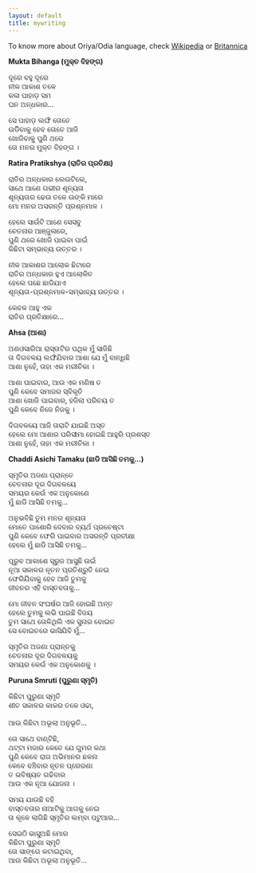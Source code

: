 ```yaml
---
layout: default
title: mywriting
---
```

To know more about Oriya/Odia language, check [Wikipedia](https://en.wikipedia.org/wiki/Odia_language) or [Britannica](https://www.britannica.com/topic/Oriya-language)

**Mukta Bihanga (ମୁକ୍ତ ବିହଙ୍ଗ)**

ଦୂରେ ବହୁ ଦୂରେ<br>
ନୀଳ ଆକାଶ ତଳେ<br>
କଳା ପାହାଡ଼ ସମ<br>
ଘନ ଅନ୍ଧକାର…<br>

ସେ ପାହାଡ଼ ଲଙ୍ଘି ତୋତେ<br>
ଉଡିିବାକୁ ହେବ ତୋତେ ଆଜି<br>
ଖୋଜିବାକୁ ପୁଣି ଥରେ<br>
ତୋ ମନର ମୁକ୍ତ ବିହଙ୍ଗ ।<br>

**Ratira Pratikshya (ରାତିର ପ୍ରତିକ୍ଷା)**

ରାତିର ଅନ୍ଧକାର ଲେଉଟିଲେ,<br>
ସାଥେ ଆଣେ ଗଭୀର ଶୂନ୍ୟତା <br>
ଶୂନ୍ୟତାର ଢେଉ ତଳେ ଉଙ୍କି ମାରେ<br>
ମୋ ମନର ଅସରନ୍ତି ପ୍ରଶ୍ନମାଳ ।<br>

ହେଲେ ସାଉଁଟି ଆଣେ ସେସବୁ<br>
ଚେତନାର ଆଞ୍ଜୁଳାରେ,<br>
ପୁଣି ଥରେ ଖୋଜି ପାଇବା ପାଇଁ<br>
କିଛିଟା ସମ୍ଭାବ୍ୟ ଉତ୍ତର ।<br>

ନୀଳ ଆକାଶର ଆଲୋକ ଛିଟାରେ<br>
ରାତିର ଅନ୍ଧକାର ହୁଏ ଆଲୋକିତ<br>
ହେଲେ ପଛେ ଛାଡିଯାଏ<br>
ଶୂନ୍ୟତା-ପ୍ରଶ୍ନମାଳ-ସମ୍ଭାବ୍ୟ ଉତ୍ତର ।<br>

କେବଳ ଆହୁ ଏକ <br>
ରାତିର ପ୍ରତିକ୍ଷାରେ…<br>

**Ahsa (ଆଶା)**

ଅଣଓସାରିଆ ରାସ୍ତାଟିର ପଥିକ ମୁଁ ସାଜିଛି <br>
ତା ଦିଗବଳୟ ଲଙ୍ଘିଯିବାର ଆଶା ଯେ ମୁଁ ବାନ୍ଧିଛି<br>
ଆଶା ନୁହେଁ, ତାହା ଏକ ମରୀଚିକା ।<br>

ଆଶା ପାଇବାର, ଆଉ ଏକ ମଣିଷ ତ<br>
ପୁଣି କେବେ ସମାଜର ସ୍ବିକୃତି<br>
ଆଶା ଖୋଜି ପାଇବାର, ହଜିଲା ପରିଚୟ ତ<br>
ପୁଣି କେବେ ନିଜେ ନିଜକୁ ।<br>

ଦିଗବଳୟେ ଆଜି ତାରାଟି ଯାଇଛି ଅସ୍ତ<br>
ହେଲେ ମୋ ଆଶାର ପରିସୀମା ହୋଇଛି ଆହୁରି ପ୍ରଶସ୍ତ<br>
ଆଶା ନୁହେଁ, ତାହା ଏକ ମରୀଚିକା ।<br>

**Chaddi Asichi Tamaku (ଛାଡି ଆସିଛି ତମକୁ…)**

ସ୍ମୃତିର ଅଜଣା ପ୍ରାନ୍ତେ<br>
ଚେତନାର ଦୂର ଦିଗବଳୟେ<br>
ସମୟର କେଉଁ ଏକ ଅନୁକୋଣେ<br>
ମୁଁ ଛାଡି ଆସିଛି ତମକୁ… <br>

ଅନୁଭବିଛି ତୁମ ମନର ଶୂନ୍ୟତା<br>
ମୋତେ ପାଶୋରି ଦେବାର ବ୍ୟର୍ଥ ପ୍ରଚେଷ୍ଟା<br>
ପୁଣି କେବେ ଫେରି ପାଇବାର ଅସରନ୍ତି ପ୍ରତୀକ୍ଷା<br>
ହେଲେ ମୁଁ ଛାଡି ଆସିଛି ତମକୁ… <br>

ପୂରୁବ ଆକାଶେ ସୂରୁଜ ଆସୁଛି ଉଇଁ<br>
ନୂଆ ସକାଳର ନୂତନ ପ୍ରତିଶ୍ରୁତି ନେଇ<br>
ଫେରିଯିିବାକୁ ହେବ ଆଜି ତୁମକୁ<br>
ଜୀବନର ଏହି ବାସ୍ତବତାକୁ… <br>

ମୋ ଜୀବନ ସଂଘର୍ଷର ଆଜି ହୋଇଛି  ଅନ୍ତ<br>
ହେଲେ ତୁମକୁ ଲଭି ପାଇଛି ବିଜୟ<br>
ତୁମ ସାଥେ ତୋଳିଥିଲି ଏକ ସୁନାର ବୋଇତ<br>
ସେ ବୋଇତରେ ଭାସିଯିବି ମୁଁ… <br>

ସ୍ମୃତିର ଅଜଣା ପ୍ରାନ୍ତକୁ<br>
ଚେତନାର ଦୂର ଦିଗବଳୟକୁ<br>
ସମୟର କେଉଁ ଏକ ଅନୁକୋଣକୁ ।<br>

**Puruna Smruti (ପୁରୁଣା ସ୍ମୃତି)**

କିଛିଟା ପୁରୁଣା ସ୍ମୃତି<br>
ଶୀତ ସକାଳର କାକର ତଳେ ଓଢା,<br><br>
ଆଉ କିଛିଟା ଅଭୂଲା ଅନୁଭୂତି...<br>

ତୋ ସାଥେ ବାଣ୍ଟିଛି,<br>
ଥଟ୍ଟା ମଜାର କେତେ ଯେ ଗୁମର କଥା<br>
ପୁଣି କେବେ ରାଗ ଅଭିମାନର ଛଳନା<br>
କେବେ ବଞ୍ଚିବାର ନୂତନ ପ୍ରେରଣା<br>
ତ ଭବିଷ୍ୟତ ଗଢିବାର<br>
ଆଉ ଏକ ନୂଆ ଯୋଜନା ।<br>

ସମୟ ଯାଉଛି ବହି<br>
ବାସ୍ତବତାର ନାଆଟିକୁ ଆଗକୁ ନେଇ<br>
ତା କୂଳେ ଲାଗିଛି ସ୍ମୃତିର ଲମ୍ବା ପଟୁଆର...<br>

ସେଇଠି ଭାସୁଅଛି ମୋର <br>
କିଛିଟା ପୁରୁଣା ସ୍ମୃତି<br>
ତୋ ସାଙ୍ଗେ କଟାଇଥିବା,<br>
ଆଉ କିଛିଟା ଅଭୂଲା ଅନୁଭୂତି…<br>
